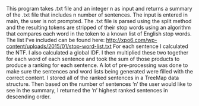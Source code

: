 This program takes .txt file and an integer n as input and returns a summary of the .txt file that includes n number of sentences. The input is entered in main, the user is not prompted. The .txt file is parsed using the split method and the resulting tokens are stripped of their stop words using an algorithm that compares each word in the token to a known list of English stop words. The list I've included can be found here: http://xpo6.com/wp-content/uploads/2015/01/stop-word-list.txt For each sentence I calculated the NTF. I also calculated a global IDF. I then multiplied these two together for each word  of each sentence and took the sum of those products to produce a ranking for each sentence. A lot of pre-processing was done to make sure the sentences and word lists being generated were filled with the correct content. I stored all of the ranked sentences in a TreeMap data structure. Then based on the number of sentences ‘n’ the user would like to see in the summary, I returned the ‘n’ highest ranked sentences in descending order.